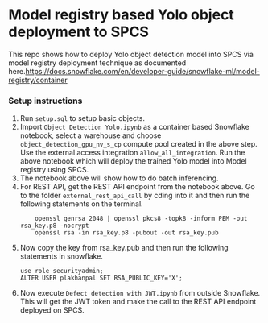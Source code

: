 # Model registry based Yolo object deployment to SPCS

This repo shows how to deploy Yolo object detection model into SPCS via model registry deployment technique as documented here.https://docs.snowflake.com/en/developer-guide/snowflake-ml/model-registry/container


### Setup instructions
1. Run `setup.sql` to setup basic objects.
2. Import `Object Detection Yolo.ipynb` as a container based Snowflake notebook, select a warehouse and choose `object_detection_gpu_nv_s_cp` compute pool created in the above step. Use the external access integration `allow_all_integration`. Run the above notebook which will deploy the trained Yolo model into Model registry using SPCS.
3. The notebook above will show how to do batch inferencing. 
4. For REST API, get the REST API endpoint from the notebook above. Go to the folder `external_rest_api_call` by cding into it and then run the following statements on the terminal.
    ```
        openssl genrsa 2048 | openssl pkcs8 -topk8 -inform PEM -out rsa_key.p8 -nocrypt
        openssl rsa -in rsa_key.p8 -pubout -out rsa_key.pub
    ```
5. Now copy the key from rsa_key.pub and then run the following statements in snowflake.
    ```
    use role securityadmin;
    ALTER USER plakhanpal SET RSA_PUBLIC_KEY='X';
    ```
6. Now execute `Defect detection with JWT.ipynb` from outside Snowflake. This will get the JWT token and make the call to the REST API endpoint deployed on SPCS.